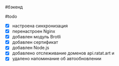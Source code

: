 #бэкенд 

#todo 
- [x] настроена синхронизация
- [x] перенастроен Nginx
- [x] добавлен модуль Brotli
- [x] добавлен сертификат
- [x] добавлен Node.js
- [x] добавлено отслеживание доменов api.ratat.art и 
- [x] удалено напоминание об автообновлении